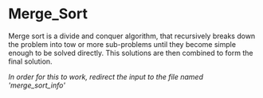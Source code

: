# Merge_Sort
Merge sort is a divide and conquer algorithm, that recursively breaks down the problem into tow or more sub-problems     until they become simple enough to be solved directly. This solutions are then combined to form the final solution.

*In order for this to work, redirect the input to the file named 'merge_sort_info'*
